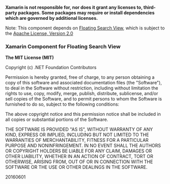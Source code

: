 **Xamarin is not responsible for, nor does it grant any licenses to, third-party packages. Some packages may require or install dependencies which are governed by additional licenses.**

Note: This component depends on [Floating Search View](https://github.com/arimorty/floatingsearchview), which is subject to the [Apache License, Version 2.0](https://github.com/arimorty/floatingsearchview/blob/master/LICENSE.txt)

### Xamarin Component for Floating Search View

**The MIT License (MIT)**

Copyright (c) .NET Foundation Contributors

Permission is hereby granted, free of charge, to any person obtaining a copy of this software and associated documentation files (the "Software"), to deal in the Software without restriction, including without limitation the rights to use, copy, modify, merge, publish, distribute, sublicense, and/or sell copies of the Software, and to permit persons to whom the Software is furnished to do so, subject to the following conditions:

The above copyright notice and this permission notice shall be included in all copies or substantial portions of the Software.

THE SOFTWARE IS PROVIDED "AS IS", WITHOUT WARRANTY OF ANY KIND, EXPRESS OR IMPLIED, INCLUDING BUT NOT LIMITED TO THE WARRANTIES OF MERCHANTABILITY, FITNESS FOR A PARTICULAR PURPOSE AND NONINFRINGEMENT. IN NO EVENT SHALL THE AUTHORS OR COPYRIGHT HOLDERS BE LIABLE FOR ANY CLAIM, DAMAGES OR OTHER LIABILITY, WHETHER IN AN ACTION OF CONTRACT, TORT OR OTHERWISE, ARISING FROM, OUT OF OR IN CONNECTION WITH THE SOFTWARE OR THE USE OR OTHER DEALINGS IN THE SOFTWARE.

20160601

